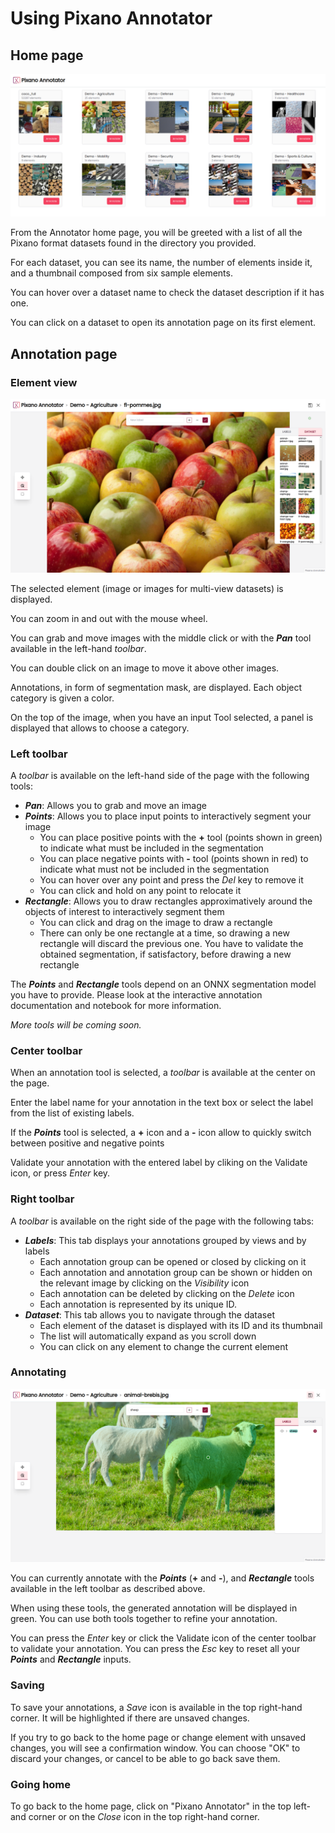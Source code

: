 # Using Pixano Annotator


## Home page

![Pixano Annotator Home Page](../assets/user/annotator_home.png)

From the Annotator home page, you will be greeted with a list of all the Pixano format datasets found in the directory you provided.

For each dataset, you can see its name, the number of elements inside it, and a thumbnail composed from six sample elements.

You can hover over a dataset name to check the dataset description if it has one.

You can click on a dataset to open its annotation page on its first element.


## Annotation page

### Element view

![Pixano Annotator Element View](../assets/user/annotator_elementview.png)

The selected element (image or images for multi-view datasets) is displayed.

You can zoom in and out with the mouse wheel.

You can grab and move images with the middle click or with the ***Pan*** tool available in the left-hand *toolbar*. 

You can double click on an image to move it above other images.

Annotations, in form of segmentation mask, are displayed.
Each object category is given a color.

On the top of the image, when you have an input Tool selected, a panel is displayed that allows to choose a category.

### Left toolbar

A *toolbar* is available on the left-hand side of the page with the following tools:

- ***Pan***: Allows you to grab and move an image
- ***Points***: Allows you to place input points to interactively segment your image
    - You can place positive points with the **+** tool (points shown in green) to indicate what must be included in the segmentation
    - You can place negative points with **-** tool (points shown in red) to indicate what must not be included in the segmentation
    - You can hover over any point and press the *Del* key to remove it
    - You can click and hold on any point to relocate it
- ***Rectangle***: Allows you to draw rectangles approximatively around the objects of interest to interactively segment them
    - You can click and drag on the image to draw a rectangle
    - There can only be one rectangle at a time, so drawing a new rectangle will discard the previous one. You have to validate the obtained segmentation, if satisfactory, before drawing a new rectangle

The ***Points*** and ***Rectangle*** tools depend on an ONNX segmentation model you have to provide. Please look at the interactive annotation documentation and notebook for more information. 

*More tools will be coming soon.*

### Center toolbar

When an annotation tool is selected, a *toolbar* is available at the center on the page.

Enter the label name for your annotation in the text box or select the label from the list of existing labels.

If the ***Points*** tool is selected, a **+** icon and a **-** icon allow to quickly switch between positive and negative points

Validate your annotation with the entered label by cliking on the Validate icon, or press *Enter* key.

### Right toolbar

A *toolbar* is available on the right side of the page with the following tabs:

- ***Labels***: This tab displays your annotations grouped by views and by labels
    - Each annotation group can be opened or closed by clicking on it
    - Each annotation and annotation group can be shown or hidden on the relevant image by clicking on the *Visibility* icon
    - Each annotation can be deleted by clicking on the *Delete* icon
    - Each annotation is represented by its unique ID.
- ***Dataset***: This tab allows you to navigate through the dataset
    - Each element of the dataset is displayed with its ID and its thumbnail
    - The list will automatically expand as you scroll down
    - You can click on any element to change the current element

### Annotating

![Pixano Annotator Annotate](../assets/user/annotator_annotation.png)


You can currently annotate with the ***Points*** (**+** and **-**), and ***Rectangle*** tools available in the left toolbar as described above.

When using these tools, the generated annotation will be displayed in green. You can use both tools together to refine your annotation.

You can press the *Enter* key or click the Validate icon of the center toolbar to validate your annotation.
You can press the *Esc* key to reset all your ***Points*** and ***Rectangle*** inputs.


### Saving

To save your annotations, a *Save* icon is available in the top right-hand corner. It will be highlighted if there are unsaved changes.

If you try to go back to the home page or change element with unsaved changes, you will see a confirmation window. You can choose "OK" to discard your changes, or cancel to be able to go back save them.

### Going home

To go back to the home page, click on "Pixano Annotator" in the top left-and corner or on the *Close* icon in the top right-hand corner.
